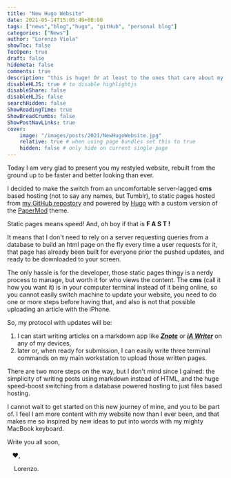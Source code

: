```yaml
---
title: "New Hugo Website"
date: 2021-05-14T15:05:49+08:00
tags: ["news","blog","hugo", "gitHub", "personal blog"]
categories: ["News"]
author: "Lorenzo Viola"
showToc: false
TocOpen: true
draft: false
hidemeta: false
comments: true
description: "this is huge! Or at least to the ones that care about my blog 😉"
disableHLJS: true # to disable highlightjs
disableShare: false
disableHLJS: false
searchHidden: false
ShowReadingTime: true
ShowBreadCrumbs: false
ShowPostNavLinks: true
cover:
    image: "/images/posts/2021/NewHugoWebsite.jpg"
    relative: true # when using page bundles set this to true
    hidden: false # only hide on current single page
---
```

Today I am very glad to present you my restyled website, rebuilt from the ground up to be faster and better looking than ever.
<!--more-->
I decided to make the switch from an uncomfortable server-lagged **cms** based hosting (not to say any names, but Tumblr), to static pages hosted from [my GitHub repostory](https://github.com/lorenviol) and powered by [Hugo](https://gohugo.io/) with a custom version of the [PaperMod](https://github.com/adityatelange/hugo-PaperMod/) theme.

Static pages means speed! And, oh boy if that is **F A S T !**

It means that I don't need to rely on a server requesting queries from a database to build an html page on the fly every time a user requests for it, that page has already been built for everyone prior the pushed updates, and ready to be downloaded to your screen.

The only hassle is for the developer, those static pages thingy is a nerdy process to manage, but worth it for who views the content. The **cms** (call it how you want it) is in your computer terminal instead of it being online, so you cannot easily switch machine to update your website, you need to do one or more steps before having that, and also is not that possible uploading an article with the iPhone.
 
So, my protocol with updates will be: 
1. I can start writing articles on a markdown app like [***Znote***](https://znote.io) or [***iA Writer***](https://ia.net/) on any of my devices, 
2. later or, when ready for submission, I can easily write three terminal commands on my main workstation to upload those written pages.

There are two more steps on the way, but I don't mind since I gained: the simplicity of writing posts using markdown instead of HTML, and the huge speed-boost switching from a database powered hosting to just files based hosting.

I cannot wait to get started on this new journey of mine, and you to be part of. I feel I am more content with my website now than I ever been, and that makes me so inspired by new ideas to put into words with my mighty MacBook keyboard.

Write you all soon,

&nbsp;&nbsp;&nbsp;❤️,

&nbsp;&nbsp;&nbsp;&nbsp;Lorenzo.